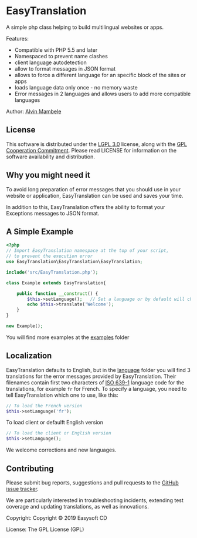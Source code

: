# EasyTranslation

 A simple php class helping to build multilingual websites or apps.

Features:  

- Compatible with PHP 5.5 and later
- Namespaced to prevent name clashes
- client language autodetection
- allow to format messages in JSON format
- allows to force a different language for an specific block of the sites or apps
- loads language data only once - no memory waste
- Error messages in 2 languages and allows users to add more compatible languages

Author: [Alvin Mambele](https://github.com/Easysoft-cd)

## License
This software is distributed under the [LGPL 3.0](https://www.gnu.org/licenses/lgpl-3.0.html) license, along with the [GPL Cooperation Commitment](https://gplcc.github.io/gplcc/). Please read LICENSE for information on the software availability and distribution.

## Why you might need it
To avoid long preparation of error messages that you should use in your website or application, EasyTranslation can be used and saves your time.

In addition to this, EasyTranslation offers the ability to format your Exceptions messages to JSON format.

## A Simple Example
```php
<?php
// Import EasyTranslation namespace at the top of your script,
// to prevent the execution error
use EasyTranslation\EasyTranslation\EasyTranslation;

include('src/EasyTranslation.php');

class Example extends EasyTranslation{

    public function __construct() {
		$this->setLanguage();	// Set a language or by default will check for client language (e.g. French is "fr")
		echo $this->translate('Welcome');
    }
}

new Example();
```

You will find more examples at the [examples](https://github.com/Easysoft-cd/EasyTranslation/tree/master/exemples) folder

## Localization
EasyTranslation defaults to English, but in the [language](https://github.com/Easysoft-cd/EasyTranslation/tree/master/exemples/languages) folder you will find 3 translations for the error messages provided by EasyTranslation. Their filenames contain first two characters of [ISO 639-1](http://en.wikipedia.org/wiki/ISO_639-1) language code for the translations, for example `fr` for French. To specify a language, you need to tell EasyTranslation which one to use, like this:

```php
// To load the French version
$this->setLanguage('fr');
```

To load client or defaulft English version
```php
// To load the client or English version
$this->setLanguage();
```

We welcome corrections and new languages.


## Contributing
Please submit bug reports, suggestions and pull requests to the [GitHub issue tracker](https://github.com/Easysoft-cd/EasyTranslation/issues).

We are particularly interested in troubleshooting incidents, extending test coverage and updating translations, as well as innovations.



Copyright: Copyright © 2019 Easysoft CD

License: The GPL License (GPL)
